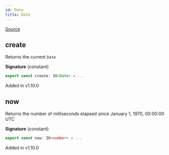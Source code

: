 ```yaml
---
id: Date
title: Date
---
```


[Source](https://github.com/gcanti/fp-ts/blob/master/src/Date.ts)

## create

Returns the current `Date`

**Signature** (constant)

```ts
export const create: IO<Date> = ...
```

Added in v1.10.0

## now

Returns the number of milliseconds elapsed since January 1, 1970, 00:00:00 UTC

**Signature** (constant)

```ts
export const now: IO<number> = ...
```

Added in v1.10.0
